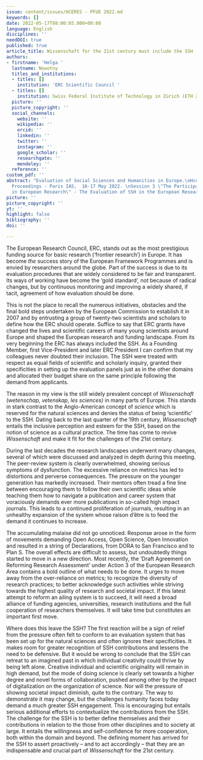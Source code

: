 ```yaml
---
issue: content/issues/HCERES - PFUE 2022.md
keywords: []
date: 2022-05-17T08:00:03.000+00:00
language: English
disciplines: ''
needDOI: true
published: true
article_title: Wissenschaft for the 21st century must include the SSH
authors:
- firstname: 'Helga '
  lastname: Nowotny
  titles_and_institutions:
  - titles: []
    institution: 'ERC Scientific Council '
  - titles: []
    institution: Swiss Federal Institute of Technology in Zürich (ETH Zurich), Switzerland
  picture: ''
  picture_copyright: ''
  social_channels:
    website: ''
    wikipedia: ''
    orcid: ''
    linkedin: ''
    twitter: ''
    instagram: ''
    google_scholar: ''
    researchgate: ''
    mendeley: ''
  reference: ''
custom_pdf: ''
abstract: "Evaluation of Social Sciences and Humanities in Europe.\nHcéres Colloquium
  Proceedings - Paris IAS,  16-17 May 2022. \nSession 3 \"The Participation of SSH
  in European Research\" - The Evaluation of SSH in the European Research Programmes"
picture: ''
picture_copyright: ''
yt: ''
highlight: false
bibliography: ''
doi: ''

---
```

The European Research Council, ERC, stands out as the most prestigious funding source for basic research (‘frontier research’) in Europe. It has become _the_ success story of the European Framework Programmes and is envied by researchers around the globe. Part of the success is due to its evaluation procedures that are widely considered to be fair and transparent. Its ways of working have become the ‘gold standard’, not because of radical changes, but by continuous monitoring and improving a widely shared, if tacit, agreement of how evaluation should be done.

This is not the place to recall the numerous initiatives, obstacles and the final bold steps undertaken by the European Commission to establish it in 2007 and by entrusting a group of twenty-two scientists and scholars to define how the ERC should operate. Suffice to say that ERC grants have changed the lives and scientific careers of many young scientists around Europe and shaped the European research and funding landscape. From its very beginning the ERC has always included the SSH. As a Founding Member, first Vice-President and later ERC President I can confirm that my colleagues never doubted their inclusion. The SSH were treated with respect as equal fields of scientific and scholarly inquiry, granted their specificities in setting up the evaluation panels just as in the other domains and allocated their budget share on the same principle following the demand from applicants.

The reason in my view is the still widely prevalent concept of _Wissenschaft_ (_wetenschap, vetenskap_, _les sciences)_ in many parts of Europe. This stands in stark contrast to the Anglo-American concept of _science_ which is reserved for the natural sciences and denies the status of being ‘scientific’ to the SSH. Dating back to the last quarter of the 19th century, _Wissenschaft_ entails the inclusive perception and esteem for the SSH, based on the notion of science as a cultural practice. The time has come to revive _Wissenschaft_ and make it fit for the challenges of the 21st century.

During the last decades the research landscapes underwent many changes, several of which were discussed and analyzed in depth during this meeting. The peer-review system is clearly overwhelmed, showing serious symptoms of dysfunction. The excessive reliance on metrics has led to distortions and perverse consequences. The pressure on the younger generation has markedly increased. Their mentors often tread a fine line between encouraging them to follow their own scientific ideas while teaching them how to navigate a publication and career system that voraciously demands ever more publications in so-called high impact journals. This leads to a continued proliferation of journals, resulting in an unhealthy expansion of the system whose raison d’être is to feed the demand it continues to increase.

The accumulating malaise did not go unnoticed. Response arose in the form of movements demanding Open Access, Open Science, Open Innovation and resulted in a string of Declarations, from DORA to San Francisco and to Plan S. The overall effects are difficult to assess, but undoubtedly things started to move in a new direction. Most recently, the ‘Draft Agreement on Reforming Research Assessment’ under Action 3 of the European Research Area contains a bold outline of what needs to be done. It urges to move away from the over-reliance on metrics; to recognize the diversity of research practices; to better acknowledge such activities while striving towards the highest quality of research and societal impact. If this latest attempt to reform an ailing system is to succeed, it will need a broad alliance of funding agencies, universities, research institutions and the full cooperation of researchers themselves. It will take time but constitutes an important first move.

Where does this leave the SSH? The first reaction will be a sign of relief from the pressure often felt to conform to an evaluation system that has been set up for the natural sciences and often ignores their specificities. It makes room for greater recognition of SSH contributions and lessens the need to be defensive. But it would be wrong to conclude that the SSH can retreat to an imagined past in which individual creativity could thrive by being left alone. Creative individual and scientific originality will remain in high demand, but the mode of doing science is clearly set towards a higher degree and novel forms of collaboration, pushed among other by the impact of digitalization on the organization of science. Nor will the pressure of showing societal impact diminish, quite to the contrary. The way to demonstrate it may change, but the challenges humanity faces today demand a much greater SSH engagement. This is encouraging but entails serious additional efforts to contextualize the contributions from the SSH. The challenge for the SSH is to better define themselves and their contributions in relation to the those from other disciplines and to society at large. It entails the willingness and self-confidence for more cooperation, both within the domain and beyond. The defining moment has arrived for the SSH to assert proactively – and to act accordingly – that they are an indispensable and crucial part of _Wissenschaft_ for the 21st century.